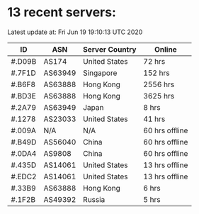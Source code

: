 # 13 recent servers:

Latest update at: Fri Jun 19 19:10:13 UTC 2020

| ID | ASN | Server Country | Online |
| -- | --- | -------------- | ------ |
| #.D09B | AS174 | United States | 72 hrs |
| #.7F1D | AS63949 | Singapore | 152 hrs |
| #.B6F8 | AS63888 | Hong Kong | 2556 hrs |
| #.BD3E | AS63888 | Hong Kong | 3625 hrs |
| #.2A79 | AS63949 | Japan | 8 hrs |
| #.1278 | AS23033 | United States | 41 hrs |
| #.009A | N/A | N/A | 60 hrs offline |
| #.B49D | AS56040 | China | 60 hrs offline |
| #.0DA4 | AS9808 | China | 60 hrs offline |
| #.435D | AS14061 | United States | 13 hrs offline |
| #.EDC2 | AS14061 | United States | 13 hrs offline |
| #.33B9 | AS63888 | Hong Kong | 6 hrs |
| #.1F2B | AS49392 | Russia | 5 hrs |

